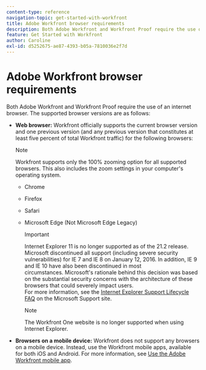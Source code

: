 ```yaml
---
content-type: reference
navigation-topic: get-started-with-workfront
title: Adobe Workfront browser requirements
description: Both Adobe Workfront and Workfront Proof require the use of an internet browser.
feature: Get Started with Workfront
author: Caroline
exl-id: d5252675-ae87-4393-b05a-7810036e2f7d
---
```

# Adobe Workfront browser requirements

Both Adobe Workfront and Workfront Proof require the use of an internet browser. The supported browser versions are as follows:

* **Web browser:** Workfront officially supports the current browser version and one previous version (and any previous version that constitutes at least five percent of total Workfront traffic) for the following browsers:

  >[!NOTE]
  >
  >Workfront supports only the 100% zooming option for all supported browsers. This also includes the zoom settings in your computer's operating system.

  * Chrome
  * Firefox
  * Safari
  * Microsoft Edge (Not Microsoft Edge Legacy)

    >[!IMPORTANT]
    >
    >Internet Explorer 11 is no longer supported as of the 21.2 release. Microsoft discontinued all support (including severe security vulnerabilities) for IE 7 and&nbsp;IE 8 on January 12, 2016. In addition, IE 9 and IE 10 have also been discontinued in most circumstances.&nbsp;Microsoft's rationale behind this decision was&nbsp;based on the substantial security concerns with the architecture of these browsers that could severely impact users.  
    >For more information, see the [Internet Explorer Support Lifecycle FAQ](https://support.microsoft.com/en-us/help/17454/lifecycle-faq-internet-explorer)&nbsp;on the Microsoft Support site.

    >[!NOTE]
    >
    >The Workfront One website is no longer supported when using Internet Explorer.

* **Browsers on a mobile device:** Workfront does not support any browsers on a mobile device. Instead, use the Workfront mobile apps, available for both iOS and Android. For more information, see [Use the Adobe Workfront mobile app](../workfront-basics/mobile-apps/using-the-workfront-mobile-app/use-the-mobile-app.md).

  <!--
  <li data-mc-conditions="QuicksilverOrClassic.Draft mode"> <p><strong>Adobe Flash Plugin:</strong> Version 10.1 or greater. Proofing users must have version 11.1 or greater.</p> <p>The Adobe Flash Plugin is required in order for&nbsp;certain legacy areas of the Workfront interface to function (such as the Resource Grid, Resource Budget Manager, Capacity Planner, and the Legacy Gantt Chart). If you are using these legacy tools in Workfront, you must configure your browser to allow the Adobe Flash Plugin to be used on your&nbsp;Workfront site, because most browsers are configured by default to block the use of the Adobe Flash Plugin.</p> </li>
  -->
